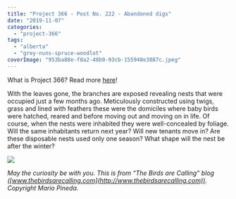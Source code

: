 ```yaml
---
title: "Project 366 - Post No. 222 - Abandoned digs"
date: "2019-11-07"
categories: 
  - "project-366"
tags: 
  - "alberta"
  - "grey-nuns-spruce-woodlot"
coverImage: "953ba88e-f8a2-48b9-93cb-155948e3887c.jpeg"
---
```


What is Project 366? Read more [here](https://thebirdsarecalling.com/2019/03/29/project-366/)!

With the leaves gone, the branches are exposed revealing nests that were occupied just a few months ago. Meticulously constructed using twigs, grass and lined with feathers these were the domiciles where baby birds were hatched, reared and before moving out and moving on in life. Of course, when the nests were inhabited they were well-concealed by foliage. Will the same inhabitants return next year? Will new tenants move in? Are these disposable nests used only one season? What shape will the nest be after the winter?

![](https://thebirdsarecallingandimustgo.files.wordpress.com/2019/11/953ba88e-f8a2-48b9-93cb-155948e3887c.jpeg?w=1024)

_May the curiosity be with you. This is from “The Birds are Calling” blog ([www.thebirdsarecalling.com](http://www.thebirdsarecalling.com)). Copyright Mario Pineda._

